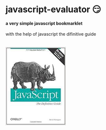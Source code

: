 # javascript-evaluator 😏                                                                                                                                                                                                                                                                   
#### a very simple javascript bookmarklet 
 
with the help of javascript the difinitive guide<br/><br/><br/>
![difinitive guide](download.jpg)
